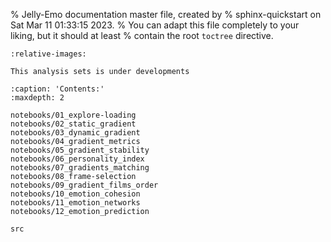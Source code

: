 % Jelly-Emo documentation master file, created by
% sphinx-quickstart on Sat Mar 11 01:33:15 2023.
% You can adapt this file completely to your liking, but it should at least
% contain the root `toctree` directive.

```{include} ../../README.md
:relative-images:
```

```{warning} 
This analysis sets is under developments
```

```{toctree}
:caption: 'Contents:'
:maxdepth: 2

notebooks/01_explore-loading
notebooks/02_static_gradient
notebooks/03_dynamic_gradient
notebooks/04_gradient_metrics
notebooks/05_gradient_stability
notebooks/06_personality_index
notebooks/07_gradients_matching
notebooks/08_frame-selection
notebooks/09_gradient_films_order
notebooks/10_emotion_cohesion
notebooks/11_emotion_networks
notebooks/12_emotion_prediction

src
```
